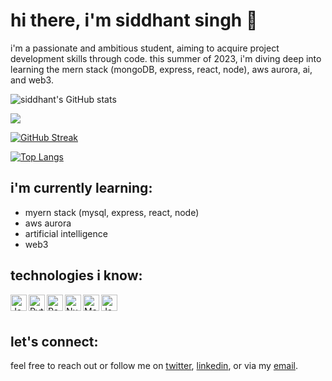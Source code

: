 # hi there, i'm siddhant singh 👋

i'm a passionate and ambitious student, aiming to acquire project development skills through code. this summer of 2023, i'm diving deep into learning the mern stack (mongoDB, express, react, node), aws aurora, ai, and web3.

![siddhant's GitHub stats](https://github-readme-stats.vercel.app/api?username=s1ddhantsingh&show_icons=true&theme=transparent)

![](https://komarev.com/ghpvc/?username=s1ddhantsingh&color=blueviolet)

[![GitHub Streak](http://github-readme-streak-stats.herokuapp.com?user=s1ddhantsingh&theme=dark&background=000000)](https://git.io/streak-stats)

[![Top Langs](https://github-readme-stats.vercel.app/api/top-langs/?username=s1ddhantsingh&layout=compact&theme=vision-friendly-dark)](https://github.com/anuraghazra/github-readme-stats)

## i'm currently learning:

- myern stack (mysql, express, react, node)
- aws aurora
- artificial intelligence
- web3

## technologies i know:

<img align="left" alt="Java" width="26px" src="https://raw.githubusercontent.com/jmnote/z-icons/master/svg/java.svg" />
<img align="left" alt="Python" width="26px" src="https://raw.githubusercontent.com/jmnote/z-icons/master/svg/python.svg" />
<img align="left" alt="Pandas" width="26px" src="https://upload.wikimedia.org/wikipedia/commons/e/ed/Pandas_logo.svg" />
<img align="left" alt="Numpy" width="26px" src="https://upload.wikimedia.org/wikipedia/commons/3/31/NumPy_logo_2020.svg" />
<img align="left" alt="Matplotlib" width="26px" src="https://upload.wikimedia.org/wikipedia/commons/8/84/Matplotlib_icon.svg" />
<img align="left" alt="JavaScript" width="26px" src="https://raw.githubusercontent.com/jmnote/z-icons/master/svg/javascript.svg" />

<br />
<br />

## let's connect:

feel free to reach out or follow me on [twitter](twitter_link), [linkedin](linkedin_link), or via my [email](email_link).
